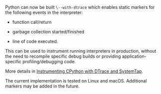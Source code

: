 Python can now be built `\--with-dtrace` which enables static markers for the following events in the interpreter:

* function call/return

* garbage collection started/finished

* line of code executed.

This can be used to instrument running interpreters in production, without the need to recompile specific debug builds or providing application-specific profiling/debugging code.

More details in [Instrumenting CPython with DTrace and SystemTap](https://docs.python.org/3/howto/instrumentation.html#instrumentation).

The current implementation is tested on Linux and macOS. Additional markers may be added in the future.


